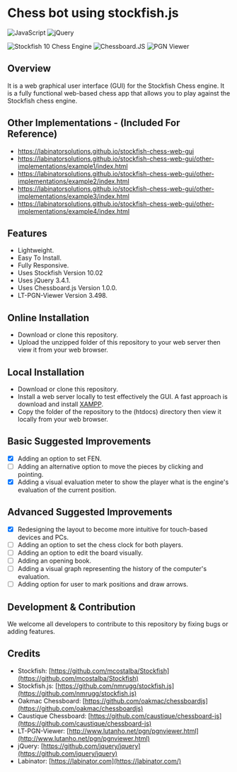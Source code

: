 # Chess bot using stockfish.js

![JavaScript](https://img.shields.io/badge/Language-JavaScript-yellow)
![jQuery](https://img.shields.io/badge/jQuery-3.4.1-blue)

![Stockfish 10 Chess Engine](https://img.shields.io/badge/Stockfish_Chess_Engine-10-43AC6A)
![Chessboard.JS](https://img.shields.io/badge/Chessboard.JS-1.0.0-brown)
![PGN Viewer](https://img.shields.io/badge/LT_PGN_Viewer-3.498-teal)

## Overview

It is a web graphical user interface (GUI) for the Stockfish Chess engine. It is a fully functional web-based chess app that allows you to play against the Stockfish chess engine.

## Other Implementations - (Included For Reference)

- https://labinatorsolutions.github.io/stockfish-chess-web-gui
- https://labinatorsolutions.github.io/stockfish-chess-web-gui/other-implementations/example1/index.html
- https://labinatorsolutions.github.io/stockfish-chess-web-gui/other-implementations/example2/index.html
- https://labinatorsolutions.github.io/stockfish-chess-web-gui/other-implementations/example3/index.html
- https://labinatorsolutions.github.io/stockfish-chess-web-gui/other-implementations/example4/index.html

## Features

- Lightweight.
- Easy To Install.
- Fully Responsive.
- Uses Stockfish Version 10.02
- Uses jQuery 3.4.1.
- Uses Chessboard.js Version 1.0.0.
- LT-PGN-Viewer Version 3.498.

## Online Installation

- Download or clone this repository.
- Upload the unzipped folder of this repository to your web server then view it from your web browser.

## Local Installation

- Download or clone this repository.
- Install a web server locally to test effectively the GUI. A fast approach is download and install [XAMPP](https://www.apachefriends.org/index.html).
- Copy the folder of the repository to the (htdocs) directory then view it locally from your web browser.

## Basic Suggested Improvements

- [x] Adding an option to set FEN.
- [ ] Adding an alternative option to move the pieces by clicking and pointing.
- [x] Adding a visual evaluation meter to show the player what is the engine's evaluation of the current position.

## Advanced Suggested Improvements

- [x] Redesigning the layout to become more intuitive for touch-based devices and PCs.
- [ ] Adding an option to set the chess clock for both players.
- [ ] Adding an option to edit the board visually.
- [ ] Adding an opening book.
- [ ] Adding a visual graph representing the history of the computer's evaluation.
- [ ] Adding option for user to mark positions and draw arrows.

## Development & Contribution

We welcome all developers to contribute to this repository by fixing bugs or adding features.

## Credits

- Stockfish: [https://github.com/mcostalba/Stockfish](https://github.com/mcostalba/Stockfish)
- Stockfish.js: [https://github.com/nmrugg/stockfish.js](https://github.com/nmrugg/stockfish.js)
- Oakmac Chessboard: [https://github.com/oakmac/chessboardjs](https://github.com/oakmac/chessboardjs)
- Caustique Chessboard: [https://github.com/caustique/chessboard-js](https://github.com/caustique/chessboard-js)
- LT-PGN-Viewer: [http://www.lutanho.net/pgn/pgnviewer.html](http://www.lutanho.net/pgn/pgnviewer.html)
- jQuery: [https://github.com/jquery/jquery](https://github.com/jquery/jquery)
- Labinator: [https://labinator.com](https://labinator.com/)
